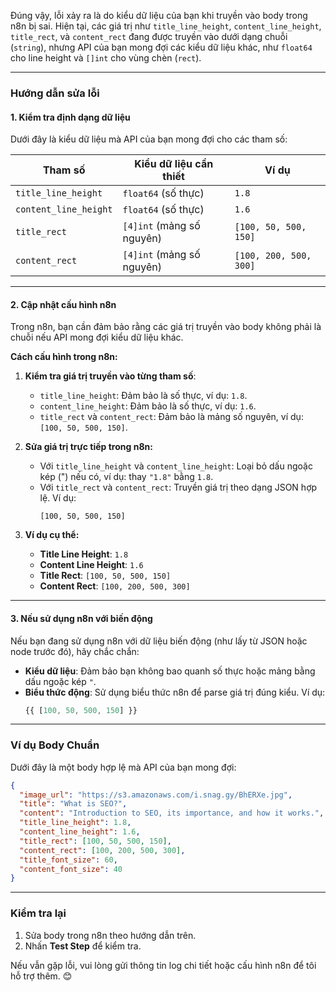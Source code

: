 Đúng vậy, lỗi xảy ra là do kiểu dữ liệu của bạn khi truyền vào body trong n8n bị sai. Hiện tại, các giá trị như `title_line_height`, `content_line_height`, `title_rect`, và `content_rect` đang được truyền vào dưới dạng chuỗi (`string`), nhưng API của bạn mong đợi các kiểu dữ liệu khác, như `float64` cho line height và `[]int` cho vùng chèn (`rect`).

---

### **Hướng dẫn sửa lỗi**

#### **1. Kiểm tra định dạng dữ liệu**

Dưới đây là kiểu dữ liệu mà API của bạn mong đợi cho các tham số:

| Tham số                | Kiểu dữ liệu cần thiết       | Ví dụ                             |
|------------------------|-----------------------------|-----------------------------------|
| `title_line_height`    | `float64` (số thực)         | `1.8`                             |
| `content_line_height`  | `float64` (số thực)         | `1.6`                             |
| `title_rect`           | `[4]int` (mảng số nguyên)   | `[100, 50, 500, 150]`             |
| `content_rect`         | `[4]int` (mảng số nguyên)   | `[100, 200, 500, 300]`            |

---

#### **2. Cập nhật cấu hình n8n**

Trong n8n, bạn cần đảm bảo rằng các giá trị truyền vào body không phải là chuỗi nếu API mong đợi kiểu dữ liệu khác.

**Cách cấu hình trong n8n:**

1. **Kiểm tra giá trị truyền vào từng tham số**:
   - `title_line_height`: Đảm bảo là số thực, ví dụ: `1.8`.
   - `content_line_height`: Đảm bảo là số thực, ví dụ: `1.6`.
   - `title_rect` và `content_rect`: Đảm bảo là mảng số nguyên, ví dụ: `[100, 50, 500, 150]`.

2. **Sửa giá trị trực tiếp trong n8n:**
   - Với `title_line_height` và `content_line_height`: Loại bỏ dấu ngoặc kép (") nếu có, ví dụ: thay `"1.8"` bằng `1.8`.
   - Với `title_rect` và `content_rect`: Truyền giá trị theo dạng JSON hợp lệ. Ví dụ:
     ```
     [100, 50, 500, 150]
     ```

3. **Ví dụ cụ thể:**
   - **Title Line Height**: `1.8`
   - **Content Line Height**: `1.6`
   - **Title Rect**: `[100, 50, 500, 150]`
   - **Content Rect**: `[100, 200, 500, 300]`

---

#### **3. Nếu sử dụng n8n với biến động**

Nếu bạn đang sử dụng n8n với dữ liệu biến động (như lấy từ JSON hoặc node trước đó), hãy chắc chắn:
   - **Kiểu dữ liệu**: Đảm bảo bạn không bao quanh số thực hoặc mảng bằng dấu ngoặc kép `"`.
   - **Biểu thức động**: Sử dụng biểu thức n8n để parse giá trị đúng kiểu. Ví dụ:
     ```javascript
     {{ [100, 50, 500, 150] }}
     ```

---

### **Ví dụ Body Chuẩn**

Dưới đây là một body hợp lệ mà API của bạn mong đợi:
```json
{
  "image_url": "https://s3.amazonaws.com/i.snag.gy/BhERXe.jpg",
  "title": "What is SEO?",
  "content": "Introduction to SEO, its importance, and how it works.",
  "title_line_height": 1.8,
  "content_line_height": 1.6,
  "title_rect": [100, 50, 500, 150],
  "content_rect": [100, 200, 500, 300],
  "title_font_size": 60,
  "content_font_size": 40
}
```

---

### **Kiểm tra lại**

1. Sửa body trong n8n theo hướng dẫn trên.
2. Nhấn **Test Step** để kiểm tra.

Nếu vẫn gặp lỗi, vui lòng gửi thông tin log chi tiết hoặc cấu hình n8n để tôi hỗ trợ thêm. 😊
